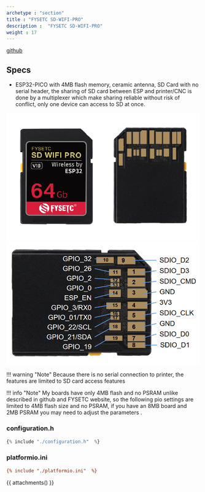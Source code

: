 ```yaml
---
archetype : "section"
title : "FYSETC SD-WIFI-PRO"
description :  "FYSETC SD-WIFI-PRO"
weight : 17
---
```


[github](https://github.com/FYSETC/SD-WIFI-PRO)


## Specs
* ESP32-PICO with 4MB flash memory, ceramic antenna, SD Card with no serial header, the sharing of SD card between ESP and printer/CNC is done by a multiplexer which make sharing reliable without risk of conflict, only one device can access to SD at once. 


![image](front.png?width=400px)
![image](pinout.png?width=400px)

!!! warning "Note"
    Because there is no serial connection to printer, the features are limited to SD card access features


!!! info "Note"
    My boards have only 4MB flash and no PSRAM unlike described in github and FYSETC website, so the following pio settings are limited to 4MB flash size and no PSRAM, if you have an 8MB board and 2MB PSRAM you may need to adjust the parameters .


### configuration.h
```js          
{% include "./configuration.h"  %}
```

### platformio.ini
```ini
{% include "./platformio.ini"  %}
```

{{ attachments() }}